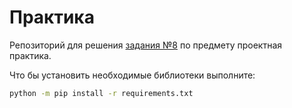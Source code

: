 # Практика

Репозиторий для решения [задания №8](Проектная_практика_новая.pdf) по предмету проектная практика.

Что бы установить необходимые библиотеки выполните:
```cmd
python -m pip install -r requirements.txt
```

